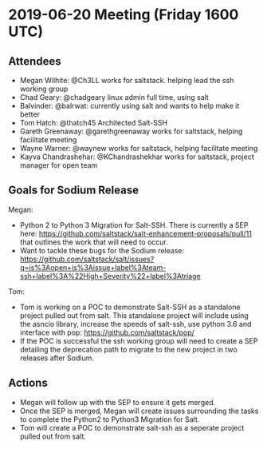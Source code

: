 # 2019-06-20 Meeting (Friday 1600 UTC)


## Attendees

* Megan Wilhite: @Ch3LL works for saltstack. helping lead the ssh working group
* Chad Geary: @chadgeary linux admin full time, using salt
* Balvinder: @balrwat: currently using salt and wants to help make it better
* Tom Hatch: @thatch45 Architected Salt-SSH
* Gareth Greenaway: @garethgreenaway works for saltstack, helping facilitate meeting
* Wayne Warner: @waynew works for saltstack, helping facilitate meeting
* Kayva Chandrashehar: @KChandrashekhar works for saltstack, project manager for open team

## Goals for Sodium Release

Megan:
  - Python 2 to Python 3 Migration for Salt-SSH. There is currently a
    SEP here: https://github.com/saltstack/salt-enhancement-proposals/pull/11
    that outlines the work that will need to occur.
  - Want to tackle these bugs for the Sodium release:
    https://github.com/saltstack/salt/issues?q=is%3Aopen+is%3Aissue+label%3Ateam-ssh+label%3A%22High+Severity%22+label%3Atriage

Tom:
  - Tom is working on a POC to demonstrate Salt-SSH as a standalone project pulled
    out from salt. This standalone project will include using the asncio library,
    increase the speeds of salt-ssh, use python 3.6  and interface with pop:
    https://github.com/saltstack/pop/
  - If the POC is successful the ssh working group will need to create a SEP detailing
    the deprecation path to migrate to the new project in two releases after Sodium.

## Actions

- Megan will follow up with the SEP to ensure it gets merged.
- Once the SEP is merged, Megan will create issues surrounding the tasks to complete the
  Python2 to Python3 Migration for Salt.
- Tom will create a POC to demonstrate salt-ssh as a seperate project pulled out from salt.
